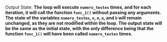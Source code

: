 Output State: **The loop will execute `numero_testes` times, and for each iteration, it will call the function `func_1()` without passing any arguments. The state of the variables `numero_testes`, `n`, `m`, `a`, and `b` will remain unchanged, as they are not modified within the loop. The output state will be the same as the initial state, with the only difference being that the function `func_1()` will have been called `numero_testes` times.**